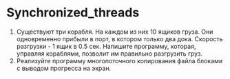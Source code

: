 # Synchronized_threads
1) Существуют три корабля. На каждом из них 10 ящиков груза.
Они одновременно прибыли в порт, в котором только два
дока. Скорость разгрузки - 1 ящик в 0.5 сек. Напишите
программу, которая, управляя кораблями, позволит им
правильно разгрузить груз.
2) Реализуйте программу многопоточного копирования файла
блоками с выводом прогресса на экран.
